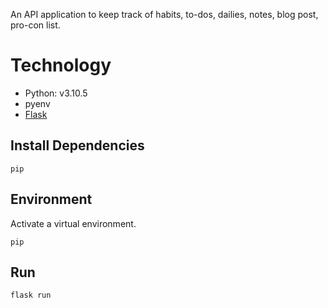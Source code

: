 An API application to keep track of habits, to-dos, dailies, notes, blog post, pro-con list.

# Technology

- Python: v3.10.5
- pyenv
- [Flask](https://flask.palletsprojects.com/en/2.1.x/)

## Install Dependencies

```
pip
```

## Environment

Activate a virtual environment.

```
pip
```

## Run

```
flask run
```
